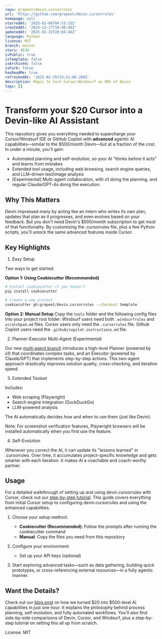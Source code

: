 ```yaml
---
repo: grapeot/devin.cursorrules
url: 'https://github.com/grapeot/devin.cursorrules'
homepage: null
starredAt: '2025-02-06T04:53:33Z'
createdAt: '2024-12-17T18:40:40Z'
updatedAt: '2025-02-25T20:04:44Z'
language: Python
license: MIT
branch: master
stars: 4638
isPublic: true
isTemplate: false
isArchived: false
isFork: false
hasReadMe: true
refreshedAt: '2025-02-25T19:51:08.260Z'
description: Magic to turn Cursor/Windsurf as 90% of Devin
tags: []
---
```


# Transform your $20 Cursor into a Devin-like AI Assistant

This repository gives you everything needed to supercharge your Cursor/Windsurf IDE or GitHub Copilot with **advanced** agentic AI capabilities—similar to the $500/month Devin—but at a fraction of the cost. In under a minute, you'll gain:

* Automated planning and self-evolution, so your AI "thinks before it acts" and learns from mistakes
* Extended tool usage, including web browsing, search engine queries, and LLM-driven text/image analysis
* [Experimental] Multi-agent collaboration, with o1 doing the planning, and regular Claude/GPT-4o doing the execution.

## Why This Matters

Devin impressed many by acting like an intern who writes its own plan, updates that plan as it progresses, and even evolves based on your feedback. But you don't need Devin's $500/month subscription to get most of that functionality. By customizing the .cursorrules file, plus a few Python scripts, you'll unlock the same advanced features inside Cursor.

## Key Highlights

1.	Easy Setup
   
   Two ways to get started:

   **Option 1: Using Cookiecutter (Recommended)**
   ```bash
   # Install cookiecutter if you haven't
   pip install cookiecutter

   # Create a new project
   cookiecutter gh:grapeot/devin.cursorrules --checkout template
   ```

   **Option 2: Manual Setup**
   Copy the `tools` folder and the following config files into your project root folder: Windsurf users need both `.windsurfrules` and `scratchpad.md` files. Cursor users only need the `.cursorrules` file. Github Copilot users need the `.github/copilot-instructions.md` file.

2.	Planner-Executor Multi-Agent (Experimental)

   Our new [multi-agent branch](https://github.com/grapeot/devin.cursorrules/tree/multi-agent) introduces a high-level Planner (powered by o1) that coordinates complex tasks, and an Executor (powered by Claude/GPT) that implements step-by-step actions. This two-agent approach drastically improves solution quality, cross-checking, and iteration speed.

3.	Extended Toolset

   Includes:
   
   * Web scraping (Playwright)
   * Search engine integration (DuckDuckGo)
   * LLM-powered analysis

   The AI automatically decides how and when to use them (just like Devin).

   Note: For screenshot verification features, Playwright browsers will be installed automatically when you first use the feature.

4.	Self-Evolution

   Whenever you correct the AI, it can update its "lessons learned" in .cursorrules. Over time, it accumulates project-specific knowledge and gets smarter with each iteration. It makes AI a coachable and coach-worthy partner.
	
## Usage

For a detailed walkthrough of setting up and using devin.cursorrules with Cursor, check out our [step-by-step tutorial](step_by_step_tutorial.md). This guide covers everything from initial Cursor setup to configuring devin.cursorrules and using the enhanced capabilities.

1. Choose your setup method:
   - **Cookiecutter (Recommended)**: Follow the prompts after running the cookiecutter command
   - **Manual**: Copy the files you need from this repository

2. Configure your environment:
   - Set up your API keys (optional)

3. Start exploring advanced tasks—such as data gathering, building quick prototypes, or cross-referencing external resources—in a fully agentic manner.

## Want the Details?

Check out our [blog post](https://yage.ai/cursor-to-devin-en.html) on how we turned $20 into $500-level AI capabilities in just one hour. It explains the philosophy behind process planning, self-evolution, and fully automated workflows. You'll also find side-by-side comparisons of Devin, Cursor, and Windsurf, plus a step-by-step tutorial on setting this all up from scratch.

License: MIT
